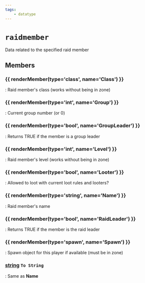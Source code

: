 ```yaml
---
tags:
    - datatype
---
```

# `raidmember`

<!--dt-desc-start-->
Data related to the specified raid member
<!--dt-desc-end-->
## Members
<!--dt-members-start-->
### {{ renderMember(type='class', name='Class') }}

:   Raid member's class (works without being in zone)

### {{ renderMember(type='int', name='Group') }}

:   Current group number (or 0)

### {{ renderMember(type='bool', name='GroupLeader') }}

:   Returns TRUE if the member is a group leader

### {{ renderMember(type='int', name='Level') }}

:   Raid member's level (works without being in zone)

### {{ renderMember(type='bool', name='Looter') }}

:   Allowed to loot with current loot rules and looters?

### {{ renderMember(type='string', name='Name') }}

:   Raid member's name

### {{ renderMember(type='bool', name='RaidLeader') }}

:   Returns TRUE if the member is the raid leader

### {{ renderMember(type='spawn', name='Spawn') }}

:   Spawn object for this player if available (must be in zone)

### [string][string] `To String`

:   Same as **Name**
<!--dt-members-end-->
<!--dt-linkrefs-start-->
[bool]: datatype-bool.md
[class]: datatype-class.md
[int]: datatype-int.md
[spawn]: datatype-spawn.md
[string]: datatype-string.md
<!--dt-linkrefs-end-->
